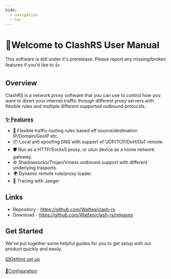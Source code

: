 ```yaml
---
hide:
  - navigation
  - toc
---
```

# 👋Welcome to ClashRS User Manual



This software is still under it's prerelease. Please report any missing/broken features if you'd like to 👍

## Overview

ClashRS is a network proxy software that you can use to control how you want to divert your internet traffic through different proxy servers with flexible rules and multiple different supported outbound protocols.

### [✨ Features](https://github.com/Watfaq/clash-rs#-features)

- 🌈 Flexible traffic routing rules based off source/destination IP/Domain/GeoIP etc.
- 📦 Local anti spoofing DNS with support of UDP/TCP/DoH/DoT remote.
- 🛡 Run as a HTTP/Socks5 proxy, or utun device as a home network gateway.
- ⚙️ Shadowsocks/Trojan/Vmess outbound support with different underlying trasports.
- 🌍 Dynamic remote rule/proxy loader.
- 🎵 Tracing with Jaeger



##  Links

- Repository - https://github.com/Watfaq/clash-rs
- Download - https://github.com/Watfaq/clash-rs/releases

## Get Started

We've put together some helpful guides for you to get setup with our product quickly and easily.

[⌨️Getting set up](quick-start/index.md)

[🔨Configuration](config/index.md)